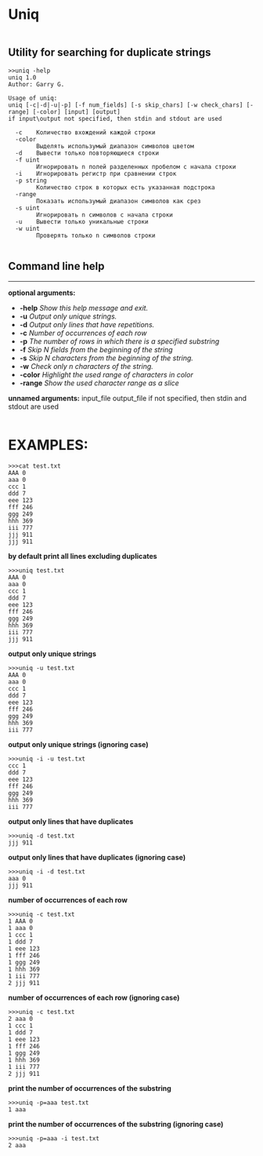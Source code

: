 Uniq
======
~~~
~~~

Utility for searching for duplicate strings
---

```
>>uniq -help
uniq 1.0
Author: Garry G.

Usage of uniq:
uniq [-c|-d|-u|-p] [-f num_fields] [-s skip_chars] [-w check_chars] [-range] [-color] [input] [output]
if input\output not specified, then stdin and stdout are used

  -c    Количество вхождений каждой строки
  -color
        Выделять использумый диапазон символов цветом
  -d    Вывести только повторяющиеся строки
  -f uint
        Игнорировать n полей разделенных пробелом с начала строки
  -i    Игнорировать регистр при сравнении строк
  -p string
        Количество строк в которых есть указанная подстрока
  -range
        Показать использумый диапазон символов как срез
  -s uint
        Игнорировать n символов с начала строки
  -u    Вывести только уникальные строки
  -w uint
        Проверять только n символов строки


```

Command line help
-----------------
***
**optional arguments:**


  * **-help**                  *Show this help message and exit.*
  * **-u**                     *Output only unique strings.*
  * **-d**                     *Output only lines that have repetitions.*
  * **-c**                     *Number of occurrences of each row*
  * **-p**                     *The number of rows in which there is a specified substring*  
  * **-f**                     *Skip N fields from the beginning of the string*
  * **-s**                     *Skip N characters from the beginning of the string.* 
  * **-w**                     *Check only n characters of the string.* 
  * **-color**                 *Highlight the used range of characters in color*  
  * **-range**                 *Show the used character range as a slice*

**unnamed arguments:**
input_file output_file
if not specified, then stdin and stdout are used 
~~~
~~~
EXAMPLES:  
=========

```
>>>cat test.txt
AAA 0
aaa 0
ccc 1
ddd 7
eee 123
fff 246
ggg 249
hhh 369
iii 777
jjj 911
jjj 911
```


**by default print all lines excluding duplicates**
```
>>>uniq test.txt
AAA 0
aaa 0
ccc 1
ddd 7
eee 123
fff 246
ggg 249
hhh 369
iii 777
jjj 911
```

**output only unique strings**
```
>>>uniq -u test.txt
AAA 0
aaa 0
ccc 1
ddd 7
eee 123
fff 246
ggg 249
hhh 369
iii 777
```

**output only unique strings (ignoring case)**
```
>>>uniq -i -u test.txt
ccc 1
ddd 7
eee 123
fff 246
ggg 249
hhh 369
iii 777
```


**output only lines that have duplicates**
```
>>>uniq -d test.txt
jjj 911
```

**output only lines that have duplicates (ignoring case)**
```
>>>uniq -i -d test.txt
aaa 0
jjj 911
``` 


**number of occurrences of each row**
```
>>>uniq -c test.txt
1 AAA 0
1 aaa 0
1 ccc 1
1 ddd 7
1 eee 123
1 fff 246
1 ggg 249
1 hhh 369
1 iii 777
2 jjj 911
```


**number of occurrences of each row (ignoring case)**
```
>>>uniq -c test.txt
2 aaa 0
1 ccc 1
1 ddd 7
1 eee 123
1 fff 246
1 ggg 249
1 hhh 369
1 iii 777
2 jjj 911
```


**print the number of occurrences of the substring**
```
>>>uniq -p=aaa test.txt
1 aaa
```

**print the number of occurrences of the substring (ignoring case)**
```
>>>uniq -p=aaa -i test.txt
2 aaa
```


